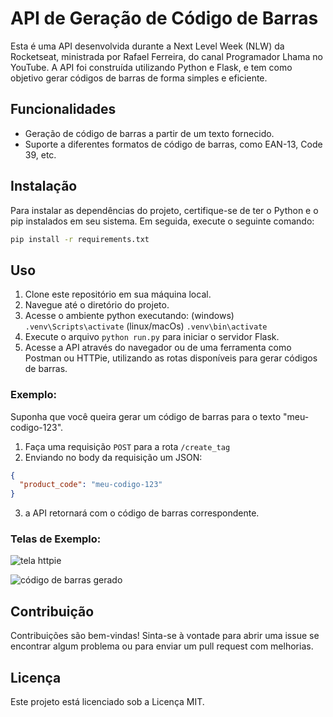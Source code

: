 # API de Geração de Código de Barras

Esta é uma API desenvolvida durante a Next Level Week (NLW) da Rocketseat, ministrada por Rafael Ferreira, do canal Programador Lhama no YouTube. A API foi construída utilizando Python e Flask, e tem como objetivo gerar códigos de barras de forma simples e eficiente.

## Funcionalidades

- Geração de código de barras a partir de um texto fornecido.
- Suporte a diferentes formatos de código de barras, como EAN-13, Code 39, etc.

## Instalação
Para instalar as dependências do projeto, certifique-se de ter o Python e o pip instalados em seu sistema. Em seguida, execute o seguinte comando:

```bash
pip install -r requirements.txt
```

## Uso
1. Clone este repositório em sua máquina local.
2. Navegue até o diretório do projeto.
3. Acesse o ambiente python executando:
  (windows) `.venv\Scripts\activate` 
  (linux/macOs) `.venv\bin\activate`
4. Execute o arquivo `python run.py` para iniciar o servidor Flask.
5. Acesse a API através do navegador ou de uma ferramenta como Postman ou HTTPie, utilizando as rotas disponíveis para gerar códigos de barras.

### Exemplo:
Suponha que você queira gerar um código de barras para o texto "meu-codigo-123".

1. Faça uma requisição `POST` para a rota `/create_tag` 
2. Enviando no body da requisição um JSON:
  ```json
  {
    "product_code": "meu-codigo-123"
  }
  ```
3. a API retornará com o código de barras correspondente.

### Telas de Exemplo:
![tela httpie]('/tela-httpie.png')

![código de barras gerado]('/meu-codigo-123.png')

## Contribuição
Contribuições são bem-vindas! Sinta-se à vontade para abrir uma issue se encontrar algum problema ou para enviar um pull request com melhorias.

## Licença
Este projeto está licenciado sob a Licença MIT.


